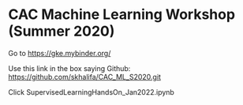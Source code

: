 # CAC Machine Learning Workshop (Summer 2020)

Go to https://gke.mybinder.org/

Use this link in the box saying Github: https://github.com/skhalifa/CAC_ML_S2020.git

Click SupervisedLearningHandsOn_Jan2022.ipynb
